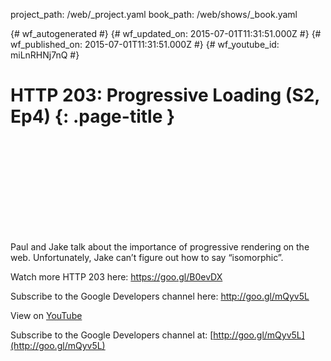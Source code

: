 project_path: /web/_project.yaml
book_path: /web/shows/_book.yaml

{# wf_autogenerated #}
{# wf_updated_on: 2015-07-01T11:31:51.000Z #}
{# wf_published_on: 2015-07-01T11:31:51.000Z #}
{# wf_youtube_id: miLnRHNj7nQ #}

# HTTP 203: Progressive Loading (S2, Ep4) {: .page-title }


<div class="video-wrapper">
  <iframe class="devsite-embedded-youtube-video" data-video-id="miLnRHNj7nQ"
          data-autohide="1" data-showinfo="0" frameborder="0" allowfullscreen>
  </iframe>
</div>

Paul and Jake talk about the importance of progressive rendering on the web. Unfortunately, Jake can’t figure out how to say “isomorphic”.

Watch more HTTP 203 here: https://goo.gl/B0evDX

Subscribe to the Google Developers channel here: http://goo.gl/mQyv5L

View on [YouTube](https://youtu.be/miLnRHNj7nQ)

Subscribe to the Google Developers channel at: [http://goo.gl/mQyv5L](http://goo.gl/mQyv5L)

